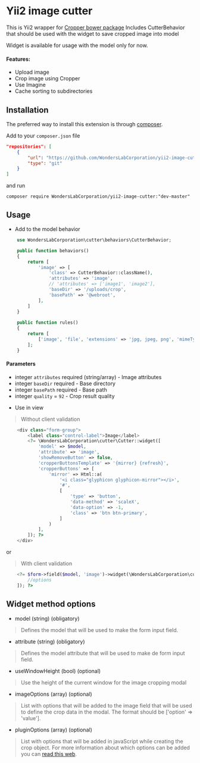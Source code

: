 # Yii2 image cutter

This is Yii2 wrapper for [Cropper bower package](https://github.com/fengyuanchen/cropper)
Includes CutterBehavior that should be used with the widget to save cropped image into model

Widget is available for usage with the model only for now.

#### Features:
- Upload image
- Crop image using Cropper
- Use Imagine
- Cache sorting to subdirectories

Installation
------------
The preferred way to install this extension is through [composer](http://getcomposer.org/download/).

Add to your `composer.json` file

```json
"repositories": [
    {
        "url": "https://github.com/WondersLabCorporation/yii2-image-cutter.git",
        "type": "git"
    }
]
```
and run

```
composer require WondersLabCorporation/yii2-image-cutter:"dev-master"
```


Usage
------------

* Add to the model behavior

```php
    use WondersLabCorporation\cutter\behaviors\CutterBehavior;

    public function behaviors()
    {
        return [
            'image' => [
                'class' => CutterBehavior::className(),
                'attributes' => 'image',
                // 'attributes' => ['image1', 'image2'],
                'baseDir' => '/uploads/crop',
                'basePath' => '@webroot',
            ],
        ]
    }
    
    public function rules()
    {
        return [
            ['image', 'file', 'extensions' => 'jpg, jpeg, png', 'mimeTypes' => 'image/jpeg, image/png'],
        ];
    }
```

#### Parameters
- integer `attributes` required (string/array) - Image attributes
- integer `baseDir` required - Base directory
- integer `basePath` required - Base path
- integer `quality` =  `92` - Crop result quality

* Use in view
> Without client validation

```php
    <div class="form-group">
        <label class="control-label">Image</label>
        <?= \WondersLabCorporation\cutter\Cutter::widget([
            'model' => $model,
            'attribute' => 'image',
            'showRemoveButton' => false,
            'cropperButtonsTemplate' => '{mirror} {refresh}',
            'cropperButtons' => [
                'mirror' => Html::a(
                    '<i class="glyphicon glyphicon-mirror"></i>',
                    '#',
                    [
                        'type' => 'button',
                        'data-method' => 'scaleX',
                        'data-option' => -1,
                        'class' => 'btn btn-primary',
                    ]
                )
            ],
        ]); ?>
    </div>
```

or

> With client validation

```php
    <?= $form->field($model, 'image')->widget(\WondersLabCorporation\cutter\Cutter::className(), [
        //options
    ]); ?>
```

## Widget method options

* model (string) (obligatory)
> Defines the model that will be used to make the form input field.

* attribute (string) (obligatory)
> Defines the model attribute that will be used to make de form input field.

* useWindowHeight (bool) (optional)
> Use the height of the current window for the image cropping modal

* imageOptions (array) (optional)
> List with options that will be added to the image field that will be used to define the crop data in the modal. The format should be ['option' => 'value'].

* pluginOptions (array) (optional)
> List with options that will be added in javaScript while creating the crop object. For more information about which options can be added you can [read this web](https://github.com/fengyuanchen/cropper#options).